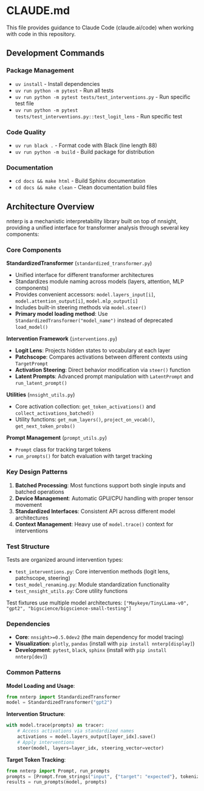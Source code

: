 # CLAUDE.md

This file provides guidance to Claude Code (claude.ai/code) when working with code in this repository.

## Development Commands

### Package Management
- `uv install` - Install dependencies
- `uv run python -m pytest` - Run all tests
- `uv run python -m pytest tests/test_interventions.py` - Run specific test file
- `uv run python -m pytest tests/test_interventions.py::test_logit_lens` - Run specific test

### Code Quality
- `uv run black .` - Format code with Black (line length 88)
- `uv run python -m build` - Build package for distribution

### Documentation
- `cd docs && make html` - Build Sphinx documentation
- `cd docs && make clean` - Clean documentation build files

## Architecture Overview

nnterp is a mechanistic interpretability library built on top of nnsight, providing a unified interface for transformer analysis through several key components:

### Core Components

**StandardizedTransformer** (`standardized_transformer.py`)
- Unified interface for different transformer architectures
- Standardizes module naming across models (layers, attention, MLP components)
- Provides convenient accessors: `model.layers_input[i]`, `model.attention_output[i]`, `model.mlp_output[i]`
- Includes built-in steering methods via `model.steer()`
- **Primary model loading method**: Use `StandardizedTransformer("model_name")` instead of deprecated `load_model()`

**Intervention Framework** (`interventions.py`)
- **Logit Lens**: Projects hidden states to vocabulary at each layer
- **Patchscope**: Compares activations between different contexts using `TargetPrompt`
- **Activation Steering**: Direct behavior modification via `steer()` function
- **Latent Prompts**: Advanced prompt manipulation with `LatentPrompt` and `run_latent_prompt()`

**Utilities** (`nnsight_utils.py`)
- Core activation collection: `get_token_activations()` and `collect_activations_batched()`
- Utility functions: `get_num_layers()`, `project_on_vocab()`, `get_next_token_probs()`

**Prompt Management** (`prompt_utils.py`)
- `Prompt` class for tracking target tokens
- `run_prompts()` for batch evaluation with target tracking

### Key Design Patterns

1. **Batched Processing**: Most functions support both single inputs and batched operations
2. **Device Management**: Automatic GPU/CPU handling with proper tensor movement
3. **Standardized Interfaces**: Consistent API across different model architectures
4. **Context Management**: Heavy use of `model.trace()` context for interventions

### Test Structure

Tests are organized around intervention types:
- `test_interventions.py`: Core intervention methods (logit lens, patchscope, steering)  
- `test_model_renaming.py`: Module standardization functionality
- `test_nnsight_utils.py`: Core utility functions

Test fixtures use multiple model architectures: `["Maykeye/TinyLLama-v0", "gpt2", "bigscience/bigscience-small-testing"]`

### Dependencies

- **Core**: `nnsight>=0.5.0dev2` (the main dependency for model tracing)
- **Visualization**: `plotly`, `pandas` (install with `pip install nnterp[display]`)
- **Development**: `pytest`, `black`, `sphinx` (install with `pip install nnterp[dev]`)

### Common Patterns

**Model Loading and Usage**:
```python
from nnterp import StandardizedTransformer
model = StandardizedTransformer("gpt2")
```

**Intervention Structure**:
```python
with model.trace(prompts) as tracer:
    # Access activations via standardized names
    activations = model.layers_output[layer_idx].save()
    # Apply interventions
    steer(model, layers=layer_idx, steering_vector=vector)
```

**Target Token Tracking**:
```python
from nnterp import Prompt, run_prompts
prompts = [Prompt.from_strings("input", {"target": "expected"}, tokenizer)]
results = run_prompts(model, prompts)
```